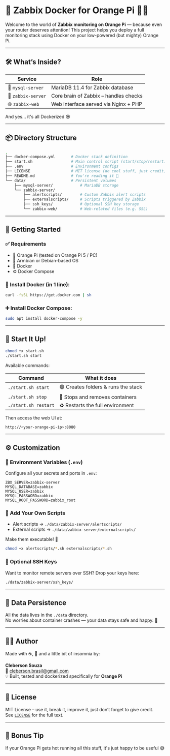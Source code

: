 # 🧠 Zabbix Docker for Orange Pi 🍊🐧

Welcome to the world of **Zabbix monitoring on Orange Pi** — because even your router deserves attention! This project helps you deploy a full monitoring stack using Docker on your low-powered (but mighty) Orange Pi.

---

## 🛠️ What’s Inside?

| Service        | Role                                    |
|----------------|------------------------------------------|
| 🐬 `mysql-server` | MariaDB 11.4 for Zabbix database         |
| 🧠 `zabbix-server` | Core brain of Zabbix – handles checks     |
| 🌐 `zabbix-web`    | Web interface served via Nginx + PHP    |

And yes... it's all Dockerized 😎

---

## 📦 Directory Structure

```bash
.
├── docker-compose.yml       # Docker stack definition
├── start.sh                 # Main control script (start/stop/restart)
├── .env                     # Environment configs
├── LICENSE                  # MIT license (do cool stuff, just credit)
├── README.md                # You're reading it 👋
└── data/                    # Persistent volumes
    ├── mysql-server/            # MariaDB storage
    └── zabbix-server/
        ├── alertscripts/        # Custom Zabbix alert scripts
        ├── externalscripts/     # Scripts triggered by Zabbix
        ├── ssh_keys/            # Optional SSH key storage
        └── zabbix-web/          # Web-related files (e.g. SSL)
```

---

## 🚀 Getting Started

### ✅ Requirements

- 🧡 Orange Pi (tested on Orange Pi 5 / PC)
- 🐧 Armbian or Debian-based OS
- 🐳 Docker
- ⚙️ Docker Compose

### 🐳 Install Docker (in 1 line):

```bash
curl -fsSL https://get.docker.com | sh
```

### ➕ Install Docker Compose:

```bash
sudo apt install docker-compose -y
```

---

## 🔌 Start It Up!

```bash
chmod +x start.sh
./start.sh start
```

Available commands:

| Command           | What it does                       |
|------------------|------------------------------------|
| `./start.sh start`   | 🟢 Creates folders & runs the stack |
| `./start.sh stop`    | 🔴 Stops and removes containers     |
| `./start.sh restart` | ♻️ Restarts the full environment    |

Then access the web UI at:

```bash
http://<your-orange-pi-ip>:8080
```

---

## ⚙️ Customization

### 🔧 Environment Variables (`.env`)

Configure all your secrets and ports in `.env`:

```env
ZBX_SERVER=zabbix-server
MYSQL_DATABASE=zabbix
MYSQL_USER=zabbix
MYSQL_PASSWORD=zabbix
MYSQL_ROOT_PASSWORD=zabbix_root
```

### 🧪 Add Your Own Scripts

- Alert scripts → `./data/zabbix-server/alertscripts/`
- External scripts → `./data/zabbix-server/externalscripts/`

Make them executable! 🧙
```bash
chmod +x alertscripts/*.sh externalscripts/*.sh
```

### 🔐 Optional SSH Keys

Want to monitor remote servers over SSH? Drop your keys here:
```bash
./data/zabbix-server/ssh_keys/
```

---

## 🔄 Data Persistence

All the data lives in the `./data` directory.  
No worries about container crashes — your data stays safe and happy. 💾

---

## 🧑‍💻 Author

Made with ☕, 🍊 and a little bit of insomnia by:

**Cleberson Souza**  
📧 cleberson.brasil@gmail.com  
💡 Built, tested and dockerized specifically for **Orange Pi**

---

## 📄 License

MIT License – use it, break it, improve it, just don’t forget to give credit.  
See [`LICENSE`](LICENSE) for the full text.

---

## 🧯 Bonus Tip

If your Orange Pi gets hot running all this stuff, it's just happy to be useful 😅
